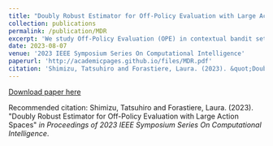 ```yaml
---
title: "Doubly Robust Estimator for Off-Policy Evaluation with Large Action Spaces"
collection: publications
permalink: /publication/MDR
excerpt: 'We study Off-Policy Evaluation (OPE) in contextual bandit settings with large action spaces. The benchmark estimators suffer from severe bias and variance tradeoffs. Parametric approaches suffer from bias due to difficulty specifying the correct model, whereas ones with importance weight suffer from variance. To overcome these limitations, Marginalized Inverse Propensity Scoring (MIPS) was proposed to mitigate the estimator's variance via embeddings of an action. To make the estimator more accurate, we propose the doubly robust estimator of MIPS called the Marginalized Doubly Robust (MDR) estimator. Theoretical analysis shows that the proposed estimator is unbiased under weaker assumptions than MIPS while maintaining variance reduction against IPS, which was the main advantage of MIPS. The empirical experiment verifies the supremacy of MDR against existing estimators.'
date: 2023-08-07
venue: '2023 IEEE Symposium Series On Computational Intelligence'
paperurl: 'http://academicpages.github.io/files/MDR.pdf'
citation: 'Shimizu, Tatsuhiro and Forastiere, Laura. (2023). &quot;Doubly Robust Estimator for Off-Policy Evaluation with Large Action Spaces.&quot; <i>in Proceedings of 2023 IEEE Symposium Series On Computational Intelligence</i>.'
---
```


[Download paper here](http://academicpages.github.io/files/MDR.pdf)

Recommended citation: Shimizu, Tatsuhiro and Forastiere, Laura. (2023). "Doubly Robust Estimator for Off-Policy Evaluation with Large Action Spaces" <i>in Proceedings of 2023 IEEE Symposium Series On Computational Intelligence</i>.